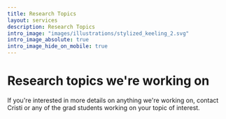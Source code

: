 ```yaml
---
title: Research Topics
layout: services
description: Research Topics
intro_image: "images/illustrations/stylized_keeling_2.svg"
intro_image_absolute: true
intro_image_hide_on_mobile: true
---
```


# Research topics we're working on

If you're interested in more details on anything we're working on, contact Cristi or any of the grad students working on your topic of interest.
